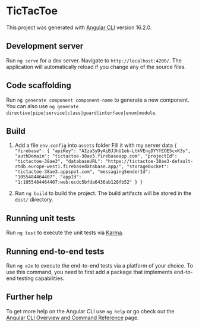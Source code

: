 # TicTacToe

This project was generated with [Angular CLI](https://github.com/angular/angular-cli) version 16.2.0.

## Development server

Run `ng serve` for a dev server. Navigate to `http://localhost:4200/`. The application will automatically reload if you change any of the source files.

## Code scaffolding

Run `ng generate component component-name` to generate a new component. You can also use `ng generate directive|pipe|service|class|guard|interface|enum|module`.

## Build

1. Add a file `env.config` into `assets` folder
Fill it with my server data `{
    "firebase": {
        "apiKey": "AIzaSyDyAiBJJhU1eb-LtkVEngDYYfEOE5cxK3s",
        "authDomain": "tictactoe-38ae3.firebaseapp.com",
        "projectId": "tictactoe-38ae3",
        "databaseURL": "https://tictactoe-38ae3-default-rtdb.europe-west1.firebasedatabase.app/",
        "storageBucket": "tictactoe-38ae3.appspot.com",
        "messagingSenderId": "1055484464407",
        "appId": "1:1055484464407:web:ecdc5bfda6436ab128fb52"
    }
}`

2. Run `ng build` to build the project. The build artifacts will be stored in the `dist/` directory.

## Running unit tests

Run `ng test` to execute the unit tests via [Karma](https://karma-runner.github.io).

## Running end-to-end tests

Run `ng e2e` to execute the end-to-end tests via a platform of your choice. To use this command, you need to first add a package that implements end-to-end testing capabilities.

## Further help

To get more help on the Angular CLI use `ng help` or go check out the [Angular CLI Overview and Command Reference](https://angular.io/cli) page.
